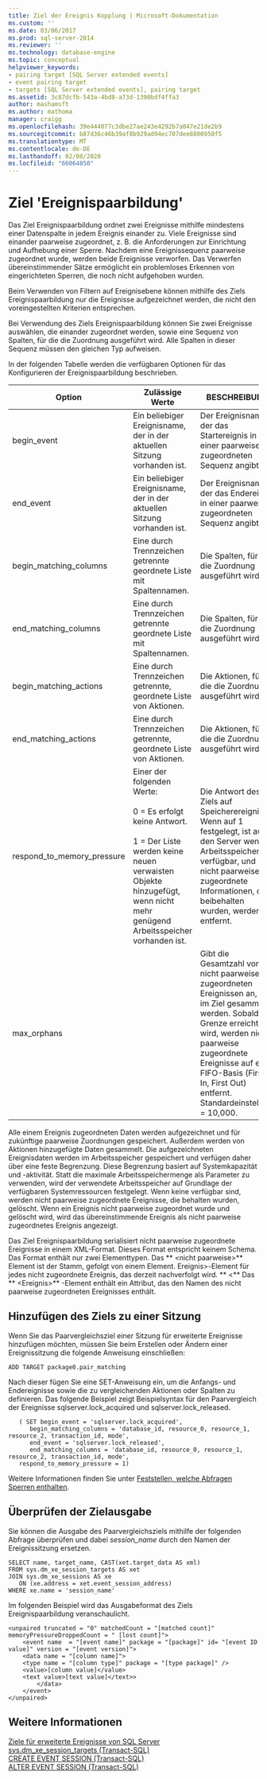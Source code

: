 ```yaml
---
title: Ziel der Ereignis Kopplung | Microsoft-Dokumentation
ms.custom: ''
ms.date: 03/06/2017
ms.prod: sql-server-2014
ms.reviewer: ''
ms.technology: database-engine
ms.topic: conceptual
helpviewer_keywords:
- pairing target [SQL Server extended events]
- event pairing target
- targets [SQL Server extended events], pairing target
ms.assetid: 3c87dcfb-543a-4bd8-a73d-1390bdf4ffa3
author: mashamsft
ms.author: mathoma
manager: craigg
ms.openlocfilehash: 39e444077c3dbe27ae243e4292b7a047e21de2b9
ms.sourcegitcommit: b87d36c46b39af8b929ad94ec707dee8800950f5
ms.translationtype: MT
ms.contentlocale: de-DE
ms.lasthandoff: 02/08/2020
ms.locfileid: "66064850"
---
```

# <a name="event-pairing-target"></a>Ziel 'Ereignispaarbildung'
  Das Ziel Ereignispaarbildung ordnet zwei Ereignisse mithilfe mindestens einer Datenspalte in jedem Ereignis einander zu. Viele Ereignisse sind einander paarweise zugeordnet, z. B. die Anforderungen zur Einrichtung und Aufhebung einer Sperre. Nachdem eine Ereignissequenz paarweise zugeordnet wurde, werden beide Ereignisse verworfen. Das Verwerfen übereinstimmender Sätze ermöglicht ein problemloses Erkennen von eingerichteten Sperren, die noch nicht aufgehoben wurden.  
  
 Beim Verwenden von Filtern auf Ereignisebene können mithilfe des Ziels Ereignispaarbildung nur die Ereignisse aufgezeichnet werden, die nicht den voreingestellten Kriterien entsprechen.  
  
 Bei Verwendung des Ziels Ereignispaarbildung können Sie zwei Ereignisse auswählen, die einander zugeordnet werden, sowie eine Sequenz von Spalten, für die die Zuordnung ausgeführt wird. Alle Spalten in dieser Sequenz müssen den gleichen Typ aufweisen.  
  
 In der folgenden Tabelle werden die verfügbaren Optionen für das Konfigurieren der Ereignispaarbildung beschrieben.  
  
|Option|Zulässige Werte|BESCHREIBUNG|  
|------------|--------------------|-----------------|  
|begin_event|Ein beliebiger Ereignisname, der in der aktuellen Sitzung vorhanden ist.|Der Ereignisname, der das Startereignis in einer paarweise zugeordneten Sequenz angibt.|  
|end_event|Ein beliebiger Ereignisname, der in der aktuellen Sitzung vorhanden ist.|Der Ereignisname, der das Endereignis in einer paarweise zugeordneten Sequenz angibt.|  
|begin_matching_columns|Eine durch Trennzeichen getrennte geordnete Liste mit Spaltennamen.|Die Spalten, für die die Zuordnung ausgeführt wird.|  
|end_matching_columns|Eine durch Trennzeichen getrennte geordnete Liste mit Spaltennamen.|Die Spalten, für die die Zuordnung ausgeführt wird.|  
|begin_matching_actions|Eine durch Trennzeichen getrennte, geordnete Liste von Aktionen.|Die Aktionen, für die die Zuordnung ausgeführt wird.|  
|end_matching_actions|Eine durch Trennzeichen getrennte, geordnete Liste von Aktionen.|Die Aktionen, für die die Zuordnung ausgeführt wird.|  
|respond_to_memory_pressure|Einer der folgenden Werte:<br /><br /> 0 = Es erfolgt keine Antwort.<br /><br /> 1 = Der Liste werden keine neuen verwaisten Objekte hinzugefügt, wenn nicht mehr genügend Arbeitsspeicher vorhanden ist.|Die Antwort des Ziels auf Speicherereignisse. Wenn auf 1 festgelegt, ist auf den Server wenig Arbeitsspeicher verfügbar, und nicht paarweise zugeordnete Informationen, die beibehalten wurden, werden entfernt.|  
|max_orphans||Gibt die Gesamtzahl von nicht paarweise zugeordneten Ereignissen an, die im Ziel gesammelt werden. Sobald die Grenze erreicht wird, werden nicht paarweise zugeordnete Ereignisse auf einer FIFO-Basis (First In, First Out) entfernt. Standardeinstellung = 10,000.|  
  
 Alle einem Ereignis zugeordneten Daten werden aufgezeichnet und für zukünftige paarweise Zuordnungen gespeichert. Außerdem werden von Aktionen hinzugefügte Daten gesammelt. Die aufgezeichneten Ereignisdaten werden im Arbeitsspeicher gespeichert und verfügen daher über eine feste Begrenzung. Diese Begrenzung basiert auf Systemkapazität und -aktivität. Statt die maximale Arbeitsspeichermenge als Parameter zu verwenden, wird der verwendete Arbeitsspeicher auf Grundlage der verfügbaren Systemressourcen festgelegt. Wenn keine verfügbar sind, werden nicht paarweise zugeordnete Ereignisse, die behalten wurden, gelöscht. Wenn ein Ereignis nicht paarweise zugeordnet wurde und gelöscht wird, wird das übereinstimmende Ereignis als nicht paarweise zugeordnetes Ereignis angezeigt.  
  
 Das Ziel Ereignispaarbildung serialisiert nicht paarweise zugeordnete Ereignisse in einem XML-Format. Dieses Format entspricht keinem Schema. Das Format enthält nur zwei Elementtypen. Das ** \<nicht paarweise>** Element ist der Stamm, gefolgt von einem Element. Ereignis>-Element für jedes nicht zugeordnete Ereignis, das derzeit nachverfolgt wird. ** \<** Das ** \<Ereignis>** -Element enthält ein Attribut, das den Namen des nicht paarweise zugeordneten Ereignisses enthält.  
  
## <a name="adding-the-target-to-a-session"></a>Hinzufügen des Ziels zu einer Sitzung  
 Wenn Sie das Paarvergleichsziel einer Sitzung für erweiterte Ereignisse hinzufügen möchten, müssen Sie beim Erstellen oder Ändern einer Ereignissitzung die folgende Anweisung einschließen:  
  
```  
ADD TARGET package0.pair_matching   
```  
  
 Nach dieser fügen Sie eine SET-Anweisung ein, um die Anfangs- und Endereignisse sowie die zu vergleichenden Aktionen oder Spalten zu definieren. Das folgende Beispiel zeigt Beispielsyntax für den Paarvergleich der Ereignisse sqlserver.lock_acquired und sqlserver.lock_released.  
  
```  
   ( SET begin_event = 'sqlserver.lock_acquired',  
      begin_matching_columns = 'database_id, resource_0, resource_1, resource_2, transaction_id, mode',  
      end_event = 'sqlserver.lock_released',  
      end_matching_columns = 'database_id, resource_0, resource_1, resource_2, transaction_id, mode',  
   respond_to_memory_pressure = 1)  
```  
  
 Weitere Informationen finden Sie unter [Feststellen, welche Abfragen Sperren enthalten](../relational-databases/extended-events/determine-which-queries-are-holding-locks.md).  
  
## <a name="reviewing-the-target-output"></a>Überprüfen der Zielausgabe  
 Sie können die Ausgabe des Paarvergleichsziels mithilfe der folgenden Abfrage überprüfen und dabei *session_name* durch den Namen der Ereignissitzung ersetzen.  
  
```  
SELECT name, target_name, CAST(xet.target_data AS xml)  
FROM sys.dm_xe_session_targets AS xet  
JOIN sys.dm_xe_sessions AS xe  
   ON (xe.address = xet.event_session_address)  
WHERE xe.name = 'session_name'  
```  
  
 Im folgenden Beispiel wird das Ausgabeformat des Ziels Ereignispaarbildung veranschaulicht.  
  
```  
<unpaired truncated = "0" matchedCount = "[matched count]" memoryPressureDroppedCount = " [lost count]">  
    <event name  = "[event name]" package = "[package]" id= "[event ID value]" version = "[event version]">  
    <data name = "[column name]">   
    <type name = "[column type]" package = "[type package]" />   
    <value>[column value]</value>  
    <text value>[text value]</text>>  
        </data>  
    </event>  
</unpaired>  
```  
  
## <a name="see-also"></a>Weitere Informationen  
 [Ziele für erweiterte Ereignisse von SQL Server](../../2014/database-engine/sql-server-extended-events-targets.md)   
 [sys.dm_xe_session_targets &#40;Transact-SQL&#41;](/sql/relational-databases/system-dynamic-management-views/sys-dm-xe-session-targets-transact-sql)   
 [CREATE EVENT SESSION &#40;Transact-SQL&#41;](/sql/t-sql/statements/create-event-session-transact-sql)   
 [ALTER EVENT SESSION &#40;Transact-SQL&#41;](/sql/t-sql/statements/alter-event-session-transact-sql)  
  
  
